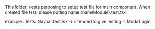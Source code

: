 This folder, /tests purposing to setup test file for main component. When created file test, please putting name 
{nameModule}.test.tsx

example :
tests:
    Navbar.test.tsx -> intended to give testing in ModalLogin